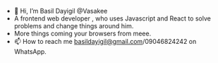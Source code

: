 - 👋 Hi, I’m  Basil Dayigil @Vasakee
 - A frontend web developer , who uses Javascript and React to solve problems and change things around him.
- More things coming your browsers from meee.
- 📫 How to reach me basildayigil@gmail.com/09046824242 on WhatsApp.

<!---
Vasakee/Vasakee is a ✨ special ✨ repository because its `README.md` (this file) appears on your GitHub profile.
You can click the Preview link to take a look at your changes.
--->
